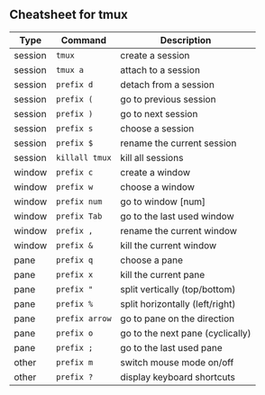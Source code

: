 ## Cheatsheet for tmux

| Type    | Command        | Description                      |
| ------- | -------------- | -------------------------------- |
| session | `tmux`         | create a session                 |
| session | `tmux a`       | attach to a session              |
| session | `prefix d`     | detach from a session            |
| session | `prefix (`     | go to previous session           |
| session | `prefix )`     | go to next session               |
| session | `prefix s`     | choose a session                 |
| session | `prefix $`     | rename the current session       |
| session | `killall tmux` | kill all sessions                |
| window  | `prefix c`     | create a window                  |
| window  | `prefix w`     | choose a window                  |
| window  | `prefix num`   | go to window [num]               |
| window  | `prefix Tab`   | go to the last used window       |
| window  | `prefix ,`     | rename the current window        |
| window  | `prefix &`     | kill the current window          |
| pane    | `prefix q`     | choose a pane                    |
| pane    | `prefix x`     | kill the current pane            |
| pane    | `prefix "`     | split vertically (top/bottom)    |
| pane    | `prefix %`     | split horizontally (left/right)  |
| pane    | `prefix arrow` | go to pane on the direction      |
| pane    | `prefix o`     | go to the next pane (cyclically) |
| pane    | `prefix ;`     | go to the last used pane         |
| other   | `prefix m`     | switch mouse mode on/off         |
| other   | `prefix ?`     | display keyboard shortcuts       |
